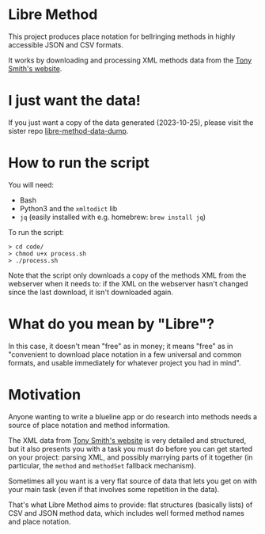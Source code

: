 # Libre Method

This project produces place notation for bellringing methods in highly accessible JSON and CSV formats.

It works by downloading and processing XML methods data from the [Tony Smith's website](http://www.methods.org.uk).

# I just want the data!

If you just want a copy of the data generated (2023-10-25), please visit the sister repo [libre-method-data-dump](https://github.com/alexhunsley/libre-method-data-dump).

# How to run the script

You will need:

* Bash
* Python3 and the `xmltodict` lib
* `jq` (easily installed with e.g. homebrew: `brew install jq`)

To run the script: 

```
> cd code/
> chmod u+x process.sh
> ./process.sh
```

Note that the script only downloads a copy of the methods XML from the webserver when it needs to: if the XML on the webserver hasn't changed since the last download, it isn't downloaded again.

# What do you mean by "Libre"?

In this case, it doesn't mean "free" as in money; it means "free" as in "convenient to download place notation in a few universal and common formats, and usable immediately for whatever project you had in mind".

# Motivation

Anyone wanting to write a blueline app or do research into methods needs a source of place notation and method information.

The XML data from [Tony Smith's website](http://www.methods.org.uk) is very detailed and structured, but it also presents you with a task you must do before you can get started on your project: parsing XML, and possibly marrying parts of it together (in particular, the `method` and `methodSet` fallback mechanism).

Sometimes all you want is a very flat source of data that lets you get on with your main task (even if that involves some repetition in the data).

That's what Libre Method aims to provide: flat structures (basically lists) of CSV and JSON method data, which includes well formed method names and place notation.

